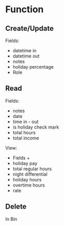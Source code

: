 # Function

## Create/Update
Fields:
- datetime in
- datetime out
- notes
- holiday percentage
- Role

## Read 
Fields:
- notes
- date
- time in - out
- is holiday check mark
- total hours
- total income

View:
- Fields +
- holiday pay
- total regular hours
- night differential
- holiday hours
- overtime hours
- rate

## Delete 

In Bin
